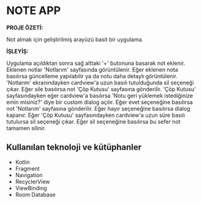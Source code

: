 # NOTE APP

**PROJE ÖZETİ:**

Not almak için geliştirilmiş arayüzü basit bir uygulama.

**İŞLEYİŞ:**

Uygulama açıldıktan sonra sağ alttaki '+' butonuna basarak not eklenir. Eklenen notlar 'Notlarım' sayfasında görüntülenir. Eğer eklenen nota basılırsa güncelleme yapılabilir ya da notu daha detaylı görüntülenir. 'Notlarım' ekranındayken cardview'a uzun basılı tutulduğunda sil seçeneği çıkar. Eğer sile basılırsa not 'Çöp Kutusu' sayfasına gönderilir. 'Çöp Kutusu' sayfasındayken eğer cardview'a basılırsa 'Notu geri yüklemek istediğinize emin misiniz?' diye bir custom dialog açılır. Eğer evet seçeneğine basılırsa not 'Notlarım' sayfasına gönderilir. Eğer hayır seçeneğine basılırsa dialog kapanır. Eğer 'Çöp Kutusu' sayfasındayken cardview'a uzun süre basılı tutulursa sil seçeneği çıkar. Eğer sil seçeneğine basılırsa bu sefer not tamamen silinir.

## Kullanılan teknoloji ve kütüphanler
  - Kotlin
  - Fragment
  - Navigation
  - RecyclerView
  - ViewBinding
  - Room Database
